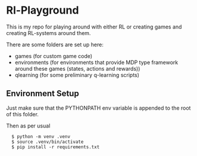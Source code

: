 # Rl-Playground

This is my repo for playing around with either RL or creating games and creating RL-systems around them.

There are some folders are set up here:

- games (for custom game code)
- environments (for environments that provide MDP type framework around these games (states, actions and rewards))
- qlearning (for some preliminary q-learning scripts)

## Environment Setup

Just make sure that the PYTHONPATH env variable is appended to the root of this folder.

Then as per usual

```
  $ python -m venv .venv
  $ source .venv/bin/activate
  $ pip install -r requirements.txt
```
